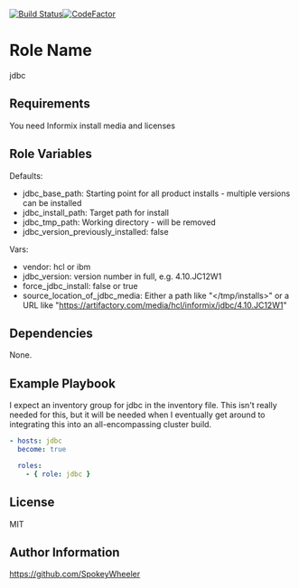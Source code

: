 [![Build Status](https://travis-ci.com/SpokeyWheeler/jdbc.svg?branch=master)](https://travis-ci.com/SpokeyWheeler/jdbc)[![CodeFactor](https://www.codefactor.io/repository/github/spokeywheeler/csdk/badge)](https://www.codefactor.io/repository/github/spokeywheeler/csdk)

Role Name
=========

jdbc

Requirements
------------

You need Informix install media and licenses

Role Variables
--------------

Defaults:

*   jdbc_base_path: Starting point for all product installs - multiple versions can be installed
*   jdbc_install_path: Target path for install
*   jdbc_tmp_path: Working directory - will be removed
*   jdbc_version_previously_installed: false 

Vars:

*   vendor: hcl or ibm
*   jdbc_version: version number in full, e.g. 4.10.JC12W1 
*   force_jdbc_install: false or true
*   source_location_of_jdbc_media: Either a path like "</tmp/installs>" or a URL like "<https://artifactory.com/media/hcl/informix/jdbc/4.10.JC12W1>"

Dependencies
------------

None.

Example Playbook
----------------

I expect an inventory group for jdbc in the inventory file. This isn't really needed for this, but it will be needed when I eventually get around to integrating this into an all-encompassing cluster build.

```yaml
- hosts: jdbc
  become: true

  roles:
    - { role: jdbc }
```

License
-------

MIT

Author Information
------------------

<https://github.com/SpokeyWheeler>
